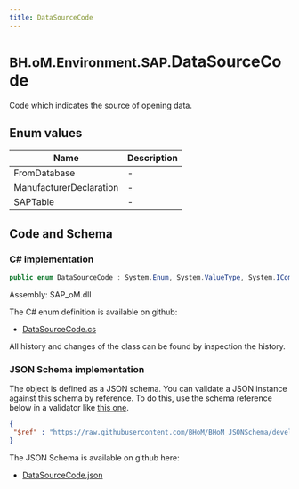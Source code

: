 ```yaml
---
title: DataSourceCode
---
```


# <small>BH.oM.Environment.SAP.</small>**DataSourceCode**

Code which indicates the source of opening data.

## Enum values

| Name            | Description                                                    |
|-----------------|----------------------------------------------------------------|
| FromDatabase |  -  |
| ManufacturerDeclaration |  -  |
| SAPTable |  -  |


## Code and Schema

### C# implementation

``` C# title="C#"
public enum DataSourceCode : System.Enum, System.ValueType, System.IComparable, System.ISpanFormattable, System.IFormattable, System.IConvertible
```

Assembly: SAP_oM.dll

The C# enum definition is available on github:

- [DataSourceCode.cs](https://github.com/BHoM/SAP_Toolkit/blob/develop/SAP_oM/Enums\DataSourceCode.cs)

All history and changes of the class can be found by inspection the history.
### JSON Schema implementation

The object is defined as a JSON schema. You can validate a JSON instance against this schema by reference. To do this, use the schema reference below in a validator like [this one](https://www.jsonschemavalidator.net/).

``` json title="JSON Schema"
{
 "$ref" : "https://raw.githubusercontent.com/BHoM/BHoM_JSONSchema/develop/SAP_oM/SAP/DataSourceCode.json"
}
```

The JSON Schema is available on github here:

- [DataSourceCode.json](https://github.com/BHoM/BHoM_JSONSchema/blob/develop/SAP_oM/SAP/DataSourceCode.json)
